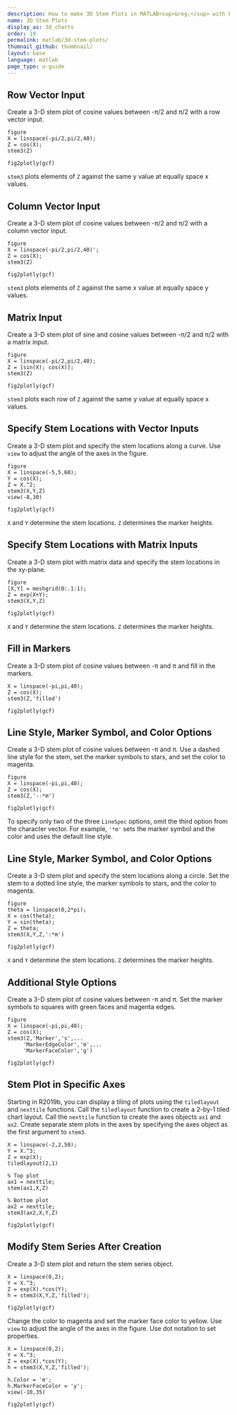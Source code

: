 ```yaml
---
description: How to make 3D Stem Plots in MATLAB<sup>&reg;</sup> with Plotly.
name: 3D Stem Plots
display_as: 3d_charts
order: 19
permalink: matlab/3d-stem-plots/
thumnail_github: thumbnail/
layout: base
language: matlab
page_type: u-guide
---
```


## Row Vector Input

Create a 3-D stem plot of cosine values between -π/2 and π/2 with a row vector input. 

```{matlab}
figure
X = linspace(-pi/2,pi/2,40);
Z = cos(X);
stem3(Z)

fig2plotly(gcf)
```

`stem3` plots elements of `Z` against the same y value at equally space x values. 



<!--------------------- EXAMPLE BREAK ------------------------->

## Column Vector Input

Create a 3-D stem plot of cosine values between -π/2 and π/2 with a column vector input. 

```{matlab}
figure
X = linspace(-pi/2,pi/2,40)';
Z = cos(X);
stem3(Z)

fig2plotly(gcf)
```

`stem3` plots elements of `Z` against the same x value at equally space y values. 



<!--------------------- EXAMPLE BREAK ------------------------->

## Matrix Input

Create a 3-D stem plot of sine and cosine values between -π/2 and π/2 with a matrix input. 

```{matlab}
figure
X = linspace(-pi/2,pi/2,40);
Z = [sin(X); cos(X)];
stem3(Z)

fig2plotly(gcf)
```

`stem3` plots each row of `Z` against the same y value at equally space x values. 



<!--------------------- EXAMPLE BREAK ------------------------->

## Specify Stem Locations with Vector Inputs

Create a 3-D stem plot and specify the stem locations along a curve. Use `view` to adjust the angle of the axes in the figure. 

```{matlab}
figure
X = linspace(-5,5,60);
Y = cos(X);
Z = X.^2;
stem3(X,Y,Z)
view(-8,30)

fig2plotly(gcf)
```

`X` and `Y` determine the stem locations. `Z` determines the marker heights. 



<!--------------------- EXAMPLE BREAK ------------------------->

## Specify Stem Locations with Matrix Inputs

Create a 3-D stem plot with matrix data and specify the stem locations in the xy-plane. 

```{matlab}
figure
[X,Y] = meshgrid(0:.1:1);
Z = exp(X+Y);
stem3(X,Y,Z)

fig2plotly(gcf)
```

`X` and `Y` determine the stem locations. `Z` determines the marker heights. 



<!--------------------- EXAMPLE BREAK ------------------------->

## Fill in Markers

Create a 3-D stem plot of cosine values between -π and π and fill in the markers.

```{matlab}
X = linspace(-pi,pi,40);
Z = cos(X);
stem3(Z,'filled')

fig2plotly(gcf)
```

<!--------------------- EXAMPLE BREAK ------------------------->

## Line Style, Marker Symbol, and Color Options

Create a 3-D stem plot of cosine values between -π and π. Use a dashed line style for the stem, set the marker symbols to stars, and set the color to magenta.

```{matlab}
figure
X = linspace(-pi,pi,40);
Z = cos(X);
stem3(Z,'--*m')

fig2plotly(gcf)
```

To specify only two of the three `LineSpec` options, omit the third option from the character vector. For example, `'*m'` sets the marker symbol and the color and uses the default line style.



<!--------------------- EXAMPLE BREAK ------------------------->

## Line Style, Marker Symbol, and Color Options

Create a 3-D stem plot and specify the stem locations along a circle. Set the stem to a dotted line style, the marker symbols to stars, and the color to magenta. 

```{matlab}
figure
theta = linspace(0,2*pi);
X = cos(theta);
Y = sin(theta);
Z = theta;
stem3(X,Y,Z,':*m')

fig2plotly(gcf)
```

`X` and `Y` determine the stem locations. `Z` determines the marker heights. 


<!--------------------- EXAMPLE BREAK ------------------------->

## Additional Style Options

Create a 3-D stem plot of cosine values between -π and π. Set the marker symbols to squares with green faces and magenta edges. 

```{matlab}
figure
X = linspace(-pi,pi,40);
Z = cos(X);
stem3(Z,'Marker','s',...
     'MarkerEdgeColor','m',...
     'MarkerFaceColor','g')

fig2plotly(gcf)
```

<!--------------------- EXAMPLE BREAK ------------------------->

## Stem Plot in Specific Axes

Starting in R2019b, you can display a tiling of plots using the `tiledlayout` and `nexttile` functions. Call the `tiledlayout` function to create a 2-by-1 tiled chart layout. Call the `nexttile` function to create the axes objects `ax1` and `ax2`. Create separate stem plots in the axes by specifying the axes object as the first argument to `stem3`.

```{matlab}
X = linspace(-2,2,50);
Y = X.^3;
Z = exp(X);
tiledlayout(2,1)

% Top plot
ax1 = nexttile;
stem(ax1,X,Z)

% Bottom plot
ax2 = nexttile;  
stem3(ax2,X,Y,Z)

fig2plotly(gcf)
```

<!--------------------- EXAMPLE BREAK ------------------------->

## Modify Stem Series After Creation

Create a 3-D stem plot and return the stem series object.

```{matlab}
X = linspace(0,2);
Y = X.^3;
Z = exp(X).*cos(Y);
h = stem3(X,Y,Z,'filled');

fig2plotly(gcf)
```

Change the color to magenta and set the marker face color to yellow. Use `view` to adjust the angle of the axes in the figure. Use dot notation to set properties.

```{matlab}
X = linspace(0,2);
Y = X.^3;
Z = exp(X).*cos(Y);
h = stem3(X,Y,Z,'filled');

h.Color = 'm';
h.MarkerFaceColor = 'y';
view(-10,35)

fig2plotly(gcf)
```


<!--------------------- EXAMPLE BREAK ------------------------->

